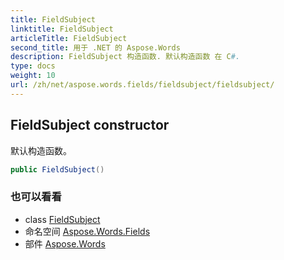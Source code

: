 ```yaml
---
title: FieldSubject
linktitle: FieldSubject
articleTitle: FieldSubject
second_title: 用于 .NET 的 Aspose.Words
description: FieldSubject 构造函数. 默认构造函数 在 C#.
type: docs
weight: 10
url: /zh/net/aspose.words.fields/fieldsubject/fieldsubject/
---
```

## FieldSubject constructor

默认构造函数。

```csharp
public FieldSubject()
```

### 也可以看看

* class [FieldSubject](../)
* 命名空间 [Aspose.Words.Fields](../../../aspose.words.fields/)
* 部件 [Aspose.Words](../../../)
